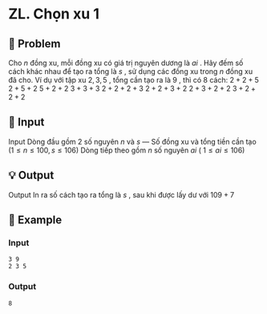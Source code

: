 # ZL. Chọn xu 1

## 📖 Problem

Cho
$n$
đồng xu, mỗi đồng xu có giá trị nguyên dương là
$ai$
. Hãy đếm số cách khác nhau để tạo ra tổng là
$s$
, sử dụng các đồng xu trong
$n$
đồng xu đã cho.
Ví dụ với tập xu
${2, 3, 5}$
, tổng cần tạo ra là
$9$
, thì có
$8$
cách:
$2 + 2 + 5$
$2 + 5 + 2$
$5 + 2 + 2$
$3 + 3 + 3$
$2 + 2 + 2 + 3$
$2 + 2 + 3 + 2$
$2 + 3 + 2 + 2$
$3 + 2 + 2 + 2$


## 🧩 Input

Input
Dòng đầu gồm 2 số nguyên
$n$
và
$s$
— Số đồng xu và tổng tiền cần tạo
$(1 ≤n≤ 100,s≤ 106)$
Dòng tiếp theo gồm
$n$
số nguyên
$ai$
(
$1 ≤ai≤ 106)$


## 💡 Output

Output
In ra số cách tạo ra tổng là
$s$
, sau khi được lấy dư với
$109+ 7$


## 🧠 Example

### Input

```text
3 9
2 3 5
```

### Output

```text
8
```


